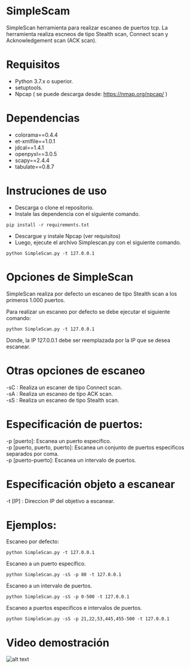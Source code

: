 # SimpleScam
SimpleScan herramienta para realizar escaneo de puertos tcp. La herramienta realiza escneos de tipo Stealth scan, Connect scan y Acknowledgement scan (ACK scan).

# Requisitos
- Python 3.7.x o superior.
- setuptools.
- Npcap ( se puede descarga desde: https://nmap.org/npcap/ )

# Dependencias
- colorama==0.4.4
- et-xmlfile==1.0.1
- jdcal==1.4.1
- openpyxl==3.0.5
- scapy==2.4.4
- tabulate==0.8.7

# Instruciones de uso

- Descarga o clone el repositorio.
- Instale las dependencia con el siguiente comando.

```
pip install -r requirements.txt
```
- Descargue y instale Npcap (ver requisitos)
- Luego, ejecute el archivo Simplescan.py con el siguiente comando.

```
python SimpleScan.py -t 127.0.0.1
```
# Opciones de SimpleScan
SimpleScan realiza por defecto un escaneo de tipo Stealth scan a los primeros 1.000 puertos.

Para realizar un escaneo por defecto se debe ejecutar el siguiente comando:
```
python SimpleScan.py -t 127.0.0.1
```
Donde, la IP 127.0.0.1 debe ser reemplazada por la IP que se desea escanear.

# Otras opciones de escaneo
-sC : Realiza un escaner de tipo Connect scan.  
-sA : Realiza un escaneo de tipo ACK scan.  
-sS : Realiza un escaneo de tipo Stealth scan.

# Especificación de puertos:
-p [puerto]:  Escanea un puerto específico.  
-p [puerto, puerto, puerto]:  Escanea un conjunto de puertos especificos separados por coma.  
-p [puerto-puerto]:  Escanea un intervalo de puertos.

# Especificación objeto a escanear
-t  [IP] :  Direccion IP del objetivo a escanear.

# Ejemplos:
Escaneo por defecto:
```
python SimpleScan.py -t 127.0.0.1
```
Escaneo a un puerto específico.
```
python SimpleScan.py -sS -p 80 -t 127.0.0.1
```
Escaneo a un intervalo de puertos.
```
python SimpleScan.py -sS -p 0-500 -t 127.0.0.1
```
Escaneo a puertos especificos e intervalos de puertos.
```
python SimpleScan.py -sS -p 21,22,53,445,455-500 -t 127.0.0.1
```
# Video demostración 
![alt text](https://github.com/LW-Homeless/Whois/blob/master/simplescan.gif)
